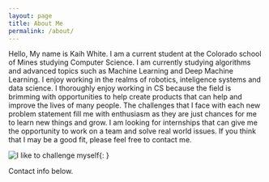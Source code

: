 ```yaml
---
layout: page
title: About Me
permalink: /about/
---
```


Hello, My name is Kaih White. I am a current student at the Colorado school of Mines
studying Computer Science. I am currently studying algorithms and advanced topics such
as Machine Learning and Deep Machine Learning. I enjoy working in the realms of robotics,
inteligence systems and data science. I thoroughly enjoy working in CS because the field
is brimming with opportunities to help create products that can help and improve the lives
of many people. The challenges that I face with each new problem statement fill me with
enthusiasm as they are just chances for me to learn new things and grow. I am looking for
internships that can give me the opportunity to work on a team and solve real world issues.
If you think that I may be a good fit, please feel free to contact me.

![I like to challenge myself](/assets/Kaih_Flying.JPEG){: }

Contact info below.